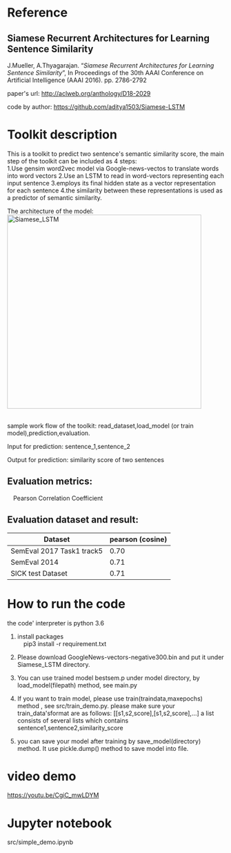 Reference
========

Siamese Recurrent Architectures for Learning Sentence Similarity
-------------------

J.Mueller, A.Thyagarajan. “_Siamese Recurrent Architectures for Learning Sentence Similarity_”, In Proceedings of the 30th AAAI Conference on Artificial Intelligence (AAAI 2016). pp. 2786-2792

paper's url: http://aclweb.org/anthology/D18-2029

code by author: https://github.com/aditya1503/Siamese-LSTM

Toolkit description
==================
This is a toolkit to predict two sentence's semantic similarity score, the main step of the toolkit can be included as 4 steps:  
1.Use gensim word2vec model via Google-news-vectos to translate words into word vectors
2.Use an LSTM to read in word-vectors representing each input sentence 
3.employs its final hidden state as a vector representation for each sentence
4.the similarity between these representations is used as a predictor of semantic similarity.

The architecture of the model:  
<img src="https://github.com/JoeyJoey/ditk/blob/develop/text/similarity/Siamese_LSTM/picture/Siamese_LSTM.jpg" width="450" height="450" alt="Siamese_LSTM"/>     
<br>

sample work flow of the toolkit: read_dataset,load_model (or train model),prediction,evaluation.

Input for prediction: sentence_1,sentence_2

Output for prediction: similarity score of two sentences

Evaluation metrics:  
------------------
&emsp;Pearson Correlation Coefficient
 
Evaluation dataset and result:
------------------------------

| Dataset       | pearson (cosine) |
| ------------- | -------------    |
| SemEval 2017 Task1 track5 | 0.70 | 
| SemEval 2014              | 0.71 |
| SICK test Dataset         | 0.71 |


How to run the code
==================
 the code' interpreter is python 3.6
  1. install packages  
  &emsp;pip3 install -r requirement.txt
  2. Please download GoogleNews-vectors-negative300.bin and put it under Siamese_LSTM directory.
  
  3. You can use trained model bestsem.p under model directory, by load_model(filepath) method, see main.py
  4. If you want to train model, please use train(traindata,maxepochs) method , see src/train_demo.py. please make sure your train_data'sformat are as follows:
  [[s1,s2,score],[s1,s2,score],...] a list consists of several lists which contains sentence1,sentence2,similarity_score
  5. you can save your model after training by save_model(directory) method. It use pickle.dump() method to save model into file.

video demo
==========
https://youtu.be/CgiC_mwLDYM

Jupyter notebook
================
src/simple_demo.ipynb















  


